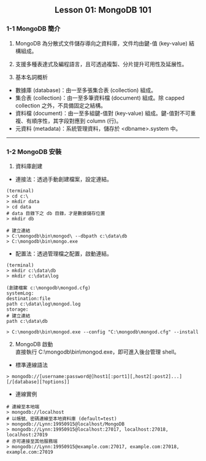<h2 align="center">Lesson 01: MongoDB 101</h2>

### 1-1 MongoDB 簡介
1. MongoDB 為分散式文件儲存導向之資料庫，文件均由鍵-值 (key-value) 結構組成。

2. 支援多種表達式及編程語言，且可透過複製、分片提升可用性及延展性。

3. 基本名詞概析
- 數據庫 (database)：由一至多張集合表 (collection) 組成。
- 集合表 (collection)：由一至多筆資料檔 (document) 組成。除 capped collection 之外，不具備固定之結構。
- 資料檔 (document)：由一至多組鍵-值對 (key-value) 組成。鍵-值對不可重複、有順序性，其字段對應到 column (行)。
- 元資料 (metadata)：系統管理資料，儲存於 \<dbname>.system 中。

---
### 1-2 MongoDB 安裝
1. 資料庫創建
- 連接法：透過手動創建檔案，設定連結。
```
(terminal)
> cd c:\
> mkdir data
> cd data
# data 目錄下之 db 目錄，才是數據儲存位置
> mkdir db

# 建立連結
> C:\mongodb\bin\mongod\ --dbpath c:\data\db
> C:\mongodb\bin\mongo.exe
```
- 配置法：透過管理檔之配置，啟動連結。
```
(terminal)
> mkdir c:\data\db
> mkdir c:\data\log

(創建檔案 c:\mongodb\mongod.cfg)
systemLog:
destination:file
path c:\data\log\mongod.log
storage:
# 建立連結
path c:\data\db

> C:\mongodb\bin\mongod.exe --config "C:\mongodb\mongod.cfg" --install
```

2. MongoDB 啟動<br>
直接執行 C:\mongodb\bin\mongod.exe，即可進入後台管理 shell。

- 標準連線語法
```
> mongodb://[username:password@]host1[:port1][,host2[:post2]...][/[database][?options]]
```
- 連線實例
```
# 連線至本地端
> mongodb://localhost
# 以帳號、密碼連線至本地資料庫 (default=test)
> mongodb://Lynn:19950915@localhost/MongoDB
> mongodb://Lynn:19950915@localhost:27017, localhost:27018, localhost:27019
# 亦可連接至其他服務端
> mongodb://Lynn:19950915@example.com:27017, example.com:27018, example.com:27019
```
